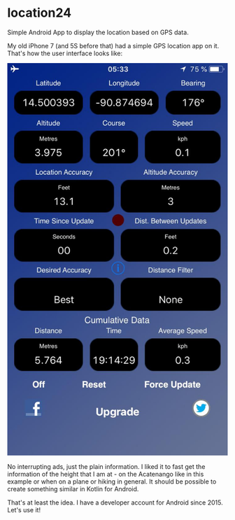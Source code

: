 # location24

Simple Android App to display the location based on GPS data.

My old iPhone 7 (and 5S before that) had a simple GPS location app on it. That's how the user interface looks like:

![GPS info](docs/gps_data.jpg)

No interrupting ads, just the plain information. I liked it to fast get the information of the height that I am at - on the Acatenango like in this example or when on a plane or hiking in general. It should be possible to create something similar in Kotlin for Android.

That's at least the idea. I have a developer account for Android since 2015. Let's use it!
